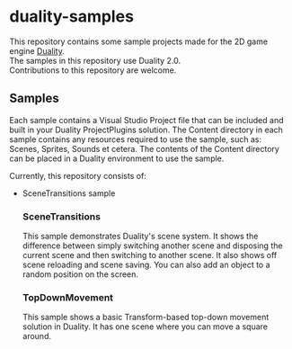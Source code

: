 # duality-samples
This repository contains some sample projects made for the 2D game engine [Duality](https://github.com/AdamsLair/duality).  
The samples in this repository use Duality 2.0.  
Contributions to this repository are welcome.

## Samples
Each sample contains a Visual Studio Project file that can be included and built in your Duality ProjectPlugins solution. The Content directory in each sample contains any resources required to use the sample, such as: Scenes, Sprites, Sounds et cetera. The contents of the Content directory can be placed in a Duality environment to use the sample.

Currently, this repository consists of:
* SceneTransitions sample

  ### SceneTransitions
  This sample demonstrates Duality's scene system. It shows the difference between simply switching another scene and disposing the current scene and then switching to another scene. It also shows off scene reloading and scene saving. You can also add an object to a random position on the screen.
  ### TopDownMovement
  This sample shows a basic Transform-based top-down movement solution in Duality. It has one scene where you can move a square around.
